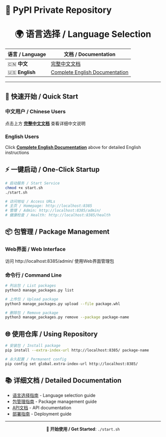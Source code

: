 # 🐍 PyPI Private Repository

<div align="center">

# 🌍 语言选择 / Language Selection

| 语言 / Language | 文档 / Documentation |
|----------------|---------------------|
| 🇨🇳 **中文** | [完整中文文档](README.md#-中文版本) |
| 🇺🇸 **English** | [Complete English Documentation](README.md#-english-version) |

---

</div>

## 🚀 快速开始 / Quick Start

### 中文用户 / Chinese Users
点击上方 **[完整中文文档](README.md#-中文版本)** 查看详细中文说明

### English Users
Click **[Complete English Documentation](README.md#-english-version)** above for detailed English instructions

## ⚡ 一键启动 / One-Click Startup

```bash
# 启动服务 / Start Service
chmod +x start.sh
./start.sh

# 访问地址 / Access URLs
# 主页 / Homepage: http://localhost:8385
# 管理 / Admin: http://localhost:8385/admin/
# 健康检查 / Health: http://localhost:8385/health
```

## 📦 包管理 / Package Management

### Web界面 / Web Interface
访问 http://localhost:8385/admin/ 使用Web界面管理包

### 命令行 / Command Line
```bash
# 列出包 / List packages
python3 manage_packages.py list

# 上传包 / Upload package
python3 manage_packages.py upload --file package.whl

# 删除包 / Remove package
python3 manage_packages.py remove --package package-name
```

## 🌐 使用仓库 / Using Repository

```bash
# 安装包 / Install package
pip install --extra-index-url http://localhost:8385/ package-name

# 永久配置 / Permanent config
pip config set global.extra-index-url http://localhost:8385/
```

## 📚 详细文档 / Detailed Documentation

- [语言选择指南](LANGUAGE.md) - Language selection guide
- [包管理指南](PACKAGE_MANAGEMENT.md) - Package management guide
- [API文档](API.md) - API documentation
- [部署指南](DEPLOYMENT.md) - Deployment guide

---

<div align="center">

**🎉 开始使用 / Get Started**: `./start.sh`

</div> 